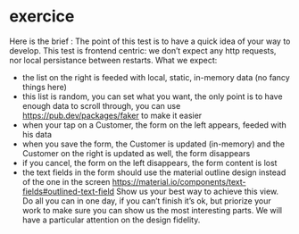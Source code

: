 # exercice

Here is the brief :
The point of this test is to have a quick idea of your way to develop.
This test is frontend centric: we don’t expect any http requests, nor local persistance between restarts.
What we expect:
- the list on the right is feeded with local, static, in-memory data (no fancy things here)
- this list is random, you can set what you want, the only point is to have enough data to scroll through, you can use https://pub.dev/packages/faker to make it easier
- when your tap on a Customer, the form on the left appears, feeded with his data
- when you save the form, the Customer is updated (in-memory) and the Customer on the right is updated as well, the form disappears
- if you cancel, the form on the left disappears, the form content is lost
- the text fields in the form should use the material outline design instead of the one in the screen https://material.io/components/text-fields#outlined-text-field
Show us your best way to achieve this view.
Do all you can in one day, if you can’t finish it’s ok, but priorize your work to make sure you can show us the most interesting parts.
We will have a particular attention on the design fidelity.

